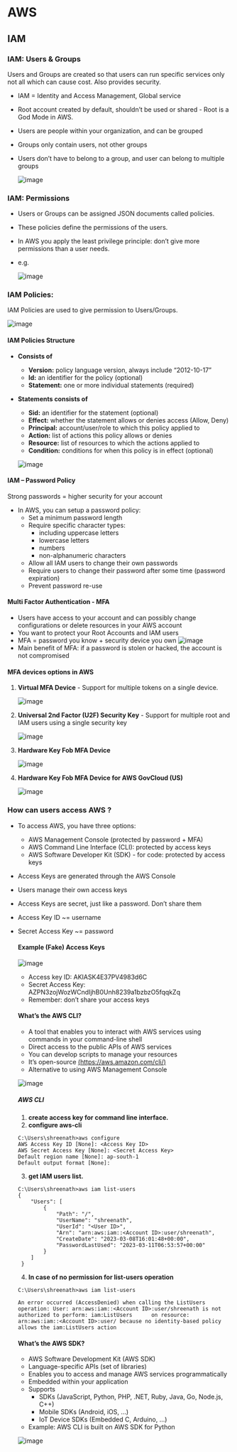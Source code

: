 # AWS

## IAM

### IAM: Users & Groups

Users and Groups are created so that users can run specific services only not all which can cause cost.
Also provides security.

- IAM = Identity and Access Management, Global service
- Root account created by default, shouldn’t be used or shared - Root is a God Mode in AWS.
- Users are people within your organization, and can be grouped
- Groups only contain users, not other groups
- Users don’t have to belong to a group, and user can belong to multiple groups
 
  ![image](https://user-images.githubusercontent.com/73632896/223759721-b2a7f127-c7a6-41f4-b4bc-79513c5ffeb0.png)
  
### IAM: Permissions
  
- Users or Groups can be assigned JSON documents called policies.
- These policies define the permissions of the users.
- In AWS you apply the least privilege principle: don’t give more permissions than a user needs.
- e.g.
  
  ![image](https://user-images.githubusercontent.com/73632896/223760365-2ea49bce-f6d9-41c4-b953-6d6e05ee2618.png)

### IAM Policies:

IAM Policies are used to give permission to Users/Groups.

![image](https://user-images.githubusercontent.com/73632896/223773309-cd628376-0901-47de-9de2-1f2c05ea16f5.png)

 #### IAM Policies Structure
 
 - **Consists of**
   - **Version:** policy language version, always include “2012-10-17”
   - **Id:** an identifier for the policy (optional)
   - **Statement:** one or more individual statements (required)
 - **Statements consists of**
   - **Sid:** an identifier for the statement (optional)
   - **Effect:** whether the statement allows or denies access (Allow, Deny)
   - **Principal:** account/user/role to which this policy applied to
   - **Action:** list of actions this policy allows or denies
   - **Resource:** list of resources to which the actions applied to
   - **Condition:** conditions for when this policy is in effect (optional)

   ![image](https://user-images.githubusercontent.com/73632896/223774251-72bf19b1-5e9c-456a-94df-fce5f33fe3fc.png)
   
  #### IAM – Password Policy

  Strong passwords = higher security for your account
  - In AWS, you can setup a password policy:
    - Set a minimum password length
    - Require specific character types:
      - including uppercase letters
      - lowercase letters
      - numbers
      - non-alphanumeric characters
    - Allow all IAM users to change their own passwords
    - Require users to change their password after some time (password expiration)
    - Prevent password re-use

  #### Multi Factor Authentication - MFA
  
  - Users have access to your account and can possibly change configurations or delete resources in your AWS account
  - You want to protect your Root Accounts and IAM users
  - MFA = password you know + security device you own
      ![image](https://user-images.githubusercontent.com/73632896/223782033-b0dd13c7-9a88-4a12-81e2-60edbf9861e3.png)
  - Main benefit of MFA: if a password is stolen or hacked, the account is not compromised
 
  #### MFA devices options in AWS
  
  1. **Virtual MFA Device** - Support for multiple tokens on a single device.


     ![image](https://user-images.githubusercontent.com/73632896/223782742-64a49448-f4b7-404b-b771-139f9a1abdb0.png)

  2. **Universal 2nd Factor (U2F) Security Key** - Support for multiple root and IAM users using a single security key


     ![image](https://user-images.githubusercontent.com/73632896/223782917-e4c51b2e-aa87-4679-b98d-b43736745985.png)

  3. **Hardware Key Fob MFA Device**


     ![image](https://user-images.githubusercontent.com/73632896/223783032-1ea5c33f-0eda-4a2b-967b-6d919ae8207d.png)

  4. **Hardware Key Fob MFA Device for AWS GovCloud (US)**


     ![image](https://user-images.githubusercontent.com/73632896/223783115-b42ff5b2-ed0a-48f9-9e92-ff7ff297af21.png)
     
     
### How can users access AWS ?

- To access AWS, you have three options:
  - AWS Management Console (protected by password + MFA)
  - AWS Command Line Interface (CLI): protected by access keys
  - AWS Software Developer Kit (SDK) - for code: protected by access keys
- Access Keys are generated through the AWS Console
- Users manage their own access keys
- Access Keys are secret, just like a password. Don’t share them
- Access Key ID ~= username
- Secret Access Key ~= password

  #### Example (Fake) Access Keys
  
  ![image](https://user-images.githubusercontent.com/73632896/224468974-84771a83-b61f-44cb-b9f6-ac5d710945bf.png)
  
  - Access key ID: AKIASK4E37PV4983d6C
  - Secret Access Key: AZPN3zojWozWCndIjhB0Unh8239a1bzbzO5fqqkZq
  - Remember: don’t share your access keys

  #### What’s the AWS CLI?
  
  - A tool that enables you to interact with AWS services using commands in your command-line shell
  - Direct access to the public APIs of AWS services
  - You can develop scripts to manage your resources
  - It’s open-source [(https://aws.amazon.com/cli/)](https://aws.amazon.com/cli/)
  - Alternative to using AWS Management Console

  ![image](https://user-images.githubusercontent.com/73632896/224469061-21027dc9-5da7-401e-80ca-771055c7bb96.png)
  
    ##### AWS CLI
    
    1. **create access key for command line interface.**
    2. **configure aws-cli**

      C:\Users\shreenath>aws configure
      AWS Access Key ID [None]: <Access Key ID>
      AWS Secret Access Key [None]: <Secret Access Key>
      Default region name [None]: ap-south-1
      Default output format [None]:

    3. **get IAM users list.**

      C:\Users\shreenath>aws iam list-users
      {
          "Users": [
              {
                  "Path": "/",
                  "UserName": "shreenath",
                  "UserId": "<User ID>",
                  "Arn": "arn:aws:iam::<Account ID>:user/shreenath",
                  "CreateDate": "2023-03-08T16:01:48+00:00",
                  "PasswordLastUsed": "2023-03-11T06:53:57+00:00"
              }
          ]
       }
       
     4. **In case of no permission for list-users operation**
     ```
     C:\Users\shreenath>aws iam list-users

     An error occurred (AccessDenied) when calling the ListUsers operation: User: arn:aws:iam::<Account ID>:user/shreenath is not authorized to perform: iam:ListUsers      on resource: arn:aws:iam::<Account ID>:user/ because no identity-based policy allows the iam:ListUsers action
     ```
 
  #### What’s the AWS SDK?
  
  - AWS Software Development Kit (AWS SDK)
  - Language-specific APIs (set of libraries)
  - Enables you to access and manage AWS services programmatically
  - Embedded within your application
  - Supports
    - SDKs (JavaScript, Python, PHP, .NET, Ruby, Java, Go, Node.js, C++)
    - Mobile SDKs (Android, iOS, …)
    - IoT Device SDKs (Embedded C, Arduino, …)
  - Example: AWS CLI is built on AWS SDK for Python

  ![image](https://user-images.githubusercontent.com/73632896/224469179-9e53cd02-2c3f-476e-bca3-9e6810d2b199.png)


